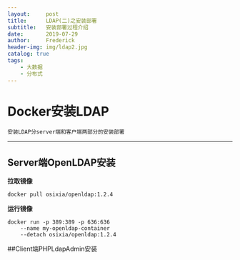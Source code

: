 ```yaml
---
layout:     post
title:      LDAP(二)之安装部署
subtitle:   安装部署过程介绍
date:       2019-07-29
author:     Frederick
header-img: img/ldap2.jpg
catalog: true
tags:
    - 大数据
    - 分布式
---
```


# Docker安装LDAP

    安装LDAP分server端和客户端两部分的安装部署
---

## Server端OpenLDAP安装

**拉取镜像**

    docker pull osixia/openldap:1.2.4

**运行镜像**

    docker run -p 389:389 -p 636:636 
        --name my-openldap-container 
        --detach osixia/openldap:1.2.4


##Client端PHPLdapAdmin安装